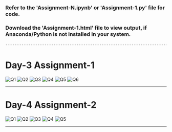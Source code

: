 ### Refer to the 'Assignment-N.ipynb' or 'Assignment-1.py' file for code.
### Download the 'Assignment-1.html' file to view output, if Anaconda/Python is not installed in your system.
```d 
-------------------------------------------------------------------------------------------------------------------------------------- 
```
# Day-3 Assignment-1
![Q1](https://github.com/anmol-sinha-coder/LetsUpgrade-AI_ML/blob/master/Week-1/Images/q1.png)
![Q2](https://github.com/anmol-sinha-coder/LetsUpgrade-AI_ML/blob/master/Week-1/Images/q2.png)
![Q3](https://github.com/anmol-sinha-coder/LetsUpgrade-AI_ML/blob/master/Week-1/Images/q3.png)
![Q4](https://github.com/anmol-sinha-coder/LetsUpgrade-AI_ML/blob/master/Week-1/Images/q4.png)
![Q5](https://github.com/anmol-sinha-coder/LetsUpgrade-AI_ML/blob/master/Week-1/Images/q5.png)
![Q6](https://github.com/anmol-sinha-coder/LetsUpgrade-AI_ML/blob/master/Week-1/Images/q6.png)
____________________________________________________________________________________________________________________________________________________
# Day-4 Assignment-2
![Q1](https://github.com/anmol-sinha-coder/LetsUpgrade-AI_ML/blob/master/Week-1/Images/Q1.png)
![Q2](https://github.com/anmol-sinha-coder/LetsUpgrade-AI_ML/blob/master/Week-1/Images/Q2.png)
![Q3](https://github.com/anmol-sinha-coder/LetsUpgrade-AI_ML/blob/master/Week-1/Images/Q3.png)
![Q4](https://github.com/anmol-sinha-coder/LetsUpgrade-AI_ML/blob/master/Week-1/Images/Q4.png)
![Q5](https://github.com/anmol-sinha-coder/LetsUpgrade-AI_ML/blob/master/Week-1/Images/Q5.png)

____________________________________________________________________________________________________________________________________________________
